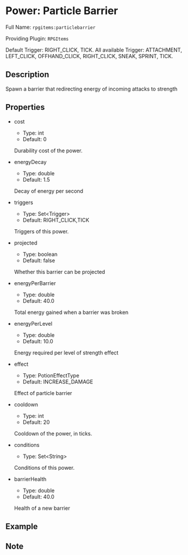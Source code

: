 # Power: Particle Barrier

<!-- This file is generated ingame by `/rpgitem gen-wiki`. -->
<!-- Please only edit between "beginCustomXXXX" and "endCustomXXXX".  -->
<!-- If you want to edit description of this power or property, -->
<!-- please edit corresponding section in "resources/lang/en_US.yml" -->

Full Name: `rpgitems:particlebarrier`

Providing Plugin: `RPGItems`

Default Trigger: RIGHT_CLICK, TICK.
All available Trigger: ATTACHMENT, LEFT_CLICK, OFFHAND_CLICK, RIGHT_CLICK, SNEAK, SPRINT, TICK.

<!-- beginCustomHeader -->
<!-- endCustomHeader -->

## Description

Spawn a barrier that redirecting energy of incoming attacks to strength
<!-- beginCustomDescription -->
<!-- endCustomDescription -->

## Properties

* cost

  * Type: int
  * Default: 0

  Durability cost of the power.

* energyDecay

  * Type: double
  * Default: 1.5

  Decay of energy per second

* triggers

  * Type: Set&lt;Trigger&gt;
  * Default: RIGHT_CLICK,TICK

  Triggers of this power.

* projected

  * Type: boolean
  * Default: false

  Whether this barrier can be projected

* energyPerBarrier

  * Type: double
  * Default: 40.0

  Total energy gained when a barrier was broken

* energyPerLevel

  * Type: double
  * Default: 10.0

  Energy required per level of strength effect

* effect

  * Type: PotionEffectType
  * Default: INCREASE_DAMAGE

  Effect of particle barrier

* cooldown

  * Type: int
  * Default: 20

  Cooldown of the power, in ticks.

* conditions

  * Type: Set&lt;String&gt;

  Conditions of this power.

* barrierHealth

  * Type: double
  * Default: 40.0

  Health of a new barrier

<!-- beginCustomProperties -->
<!-- endCustomProperties -->

## Example

<!-- beginCustomExample -->
<!-- endCustomExample -->

## Note

<!-- beginCustomNote -->
<!-- endCustomNote -->